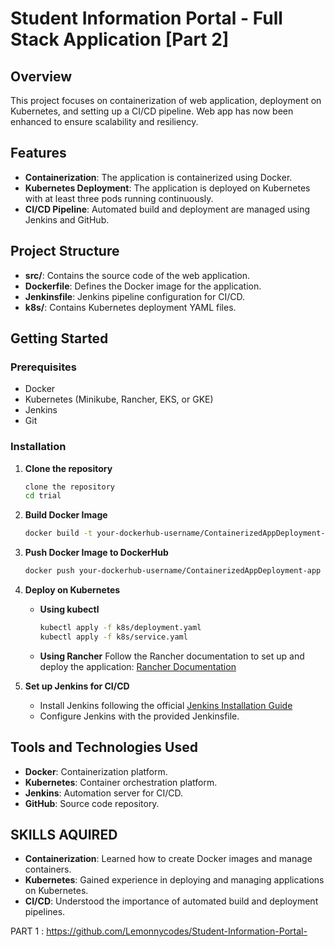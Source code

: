 # Student Information Portal - Full Stack Application [Part 2]


## Overview

This project focuses on containerization of web application, deployment on Kubernetes, and setting up a CI/CD pipeline. Web app has now been enhanced to ensure scalability and resiliency.

## Features

- **Containerization**: The application is containerized using Docker.
- **Kubernetes Deployment**: The application is deployed on Kubernetes with at least three pods running continuously.
- **CI/CD Pipeline**: Automated build and deployment are managed using Jenkins and GitHub.

## Project Structure

- **src/**: Contains the source code of the web application.
- **Dockerfile**: Defines the Docker image for the application.
- **Jenkinsfile**: Jenkins pipeline configuration for CI/CD.
- **k8s/**: Contains Kubernetes deployment YAML files.

## Getting Started

### Prerequisites

- Docker
- Kubernetes (Minikube, Rancher, EKS, or GKE)
- Jenkins
- Git

### Installation

1. **Clone the repository**
   ```bash
   clone the repository
   cd trial
   ```

2. **Build Docker Image**
   ```bash
   docker build -t your-dockerhub-username/ContainerizedAppDeployment-app .
   ```

3. **Push Docker Image to DockerHub**
   ```bash
   docker push your-dockerhub-username/ContainerizedAppDeployment-app
   ```

4. **Deploy on Kubernetes**
   - **Using kubectl**
     ```bash
     kubectl apply -f k8s/deployment.yaml
     kubectl apply -f k8s/service.yaml
     ```

   - **Using Rancher**
     Follow the Rancher documentation to set up and deploy the application: [Rancher Documentation](https://rancher.com/docs)

5. **Set up Jenkins for CI/CD**
   - Install Jenkins following the official [Jenkins Installation Guide](https://www.jenkins.io/doc/book/installing/)
   - Configure Jenkins with the provided Jenkinsfile.

## Tools and Technologies Used

- **Docker**: Containerization platform.
- **Kubernetes**: Container orchestration platform.
- **Jenkins**: Automation server for CI/CD.
- **GitHub**: Source code repository.

## SKILLS AQUIRED

- **Containerization**: Learned how to create Docker images and manage containers.
- **Kubernetes**: Gained experience in deploying and managing applications on Kubernetes.
- **CI/CD**: Understood the importance of automated build and deployment pipelines.

PART 1 : https://github.com/Lemonnycodes/Student-Information-Portal-


